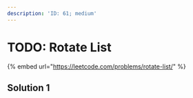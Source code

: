 ```yaml
---
description: 'ID: 61; medium'
---
```


# TODO: Rotate List

{% embed url="https://leetcode.com/problems/rotate-list/" %}

## Solution 1

```go

```


